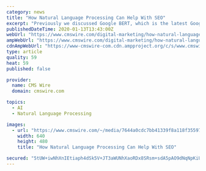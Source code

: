 ```yaml
---
category: news
title: "How Natural Language Processing Can Help With SEO"
excerpt: "Previously we discussed Google BERT, which is the latest Google algorithm update that leverages natural language processing (NLP) and machine learning to improve searches. The big question ..."
publishedDateTime: 2020-01-13T13:43:00Z
webUrl: "https://www.cmswire.com/digital-marketing/how-natural-language-processing-can-help-with-seo/"
ampWebUrl: "https://www.cmswire.com/digital-marketing/how-natural-language-processing-can-help-with-seo/amp/"
cdnAmpWebUrl: "https://www-cmswire-com.cdn.ampproject.org/c/s/www.cmswire.com/digital-marketing/how-natural-language-processing-can-help-with-seo/amp/"
type: article
quality: 59
heat: 59
published: false

provider:
  name: CMS Wire
  domain: cmswire.com

topics:
  - AI
  - Natural Language Processing

images:
  - url: "https://www.cmswire.com/~/media/7644a0cdc7bb41339f8a118f355972f4.jpg?mw=1024&hash=7608FDAEF65C86343297B2F2BBFE0C534C159883"
    width: 640
    height: 480
    title: "How Natural Language Processing Can Help With SEO"

secured: "5tUW+iwNhXnIEtiaph4dSk5V+JT3aWUNhXaoRDx8SRsm+sdA5pAO9dNqNpKiUrbtnZzl/Puhkyx0X+i/j66F6cb9d5EME49X0XgZo/mz92Tl8kvudhT3hubCRl48YcP5eE04q13YvVNbYrmrens8Jy4wIwt6LEevDOdIqCiw9xtLth2Crm7ooqxzkd9Z4uhU+ANOQFbdG5T/D/V0iIOH4fGnykPHHBWBbFnW9yhA56onNmyxsadJWXy/hGL117USDBdZqFwa1CXpjaVJsOujYBnTChUJE4QYEl2tBEU9AXQKzrSf8VzLGoBgcVUrXyby;Ycvz9zT7PE35MPryZXnTWg=="
---
```


